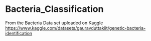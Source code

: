 # Bacteria_Classification

From the Bacteria Data set uploaded on Kaggle 
https://www.kaggle.com/datasets/gauravduttakiit/genetic-bacteria-identification 
